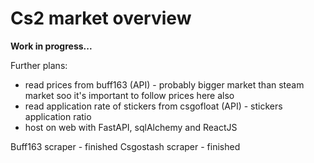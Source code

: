 # Cs2 market overview


**Work in progress...**

Further plans:
-  read prices from buff163 (API) -  probably bigger market than steam market soo it's important to follow prices here also
-  read application rate of stickers from csgofloat (API) -  stickers application ratio
-  host on web with FastAPI, sqlAlchemy and ReactJS
 
Buff163 scraper - finished
Csgostash scraper - finished
